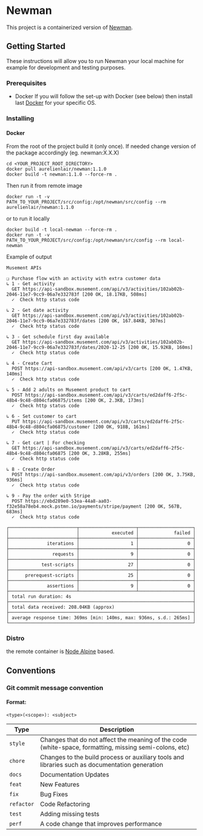 # Newman

This project is a containerized version of [Newman](https://learning.postman.com/docs/running-collections/using-newman-cli/command-line-integration-with-newman/).


## Getting Started

These instructions will allow you to run Newman your local machine for example for development and testing purposes.

### Prerequisites

- Docker
If you will follow the set-up with Docker (see below) then install last [Docker](https://www.docker.com/community-edition) for your specific OS.

### Installing

#### Docker

From the root of the project build it (only once). If needed change version of the package accordingly (eg. newman:X.X.X)
```shell
cd <YOUR_PROJECT_ROOT_DIRECTORY>
docker pull aurelienlair/newman:1.1.0
docker build -t newman:1.1.0 --force-rm .
```

Then run it from remote image
```shell
docker run -t -v PATH_TO_YOUR_PROJECT/src/config:/opt/newman/src/config --rm aurelienlair/newman:1.1.0
```
or to run it locally

```shell
docker build -t local-newman --force-rm .
docker run -t -v PATH_TO_YOUR_PROJECT/src/config:/opt/newman/src/config --rm local-newman
```

Example of output
```
Musement APIs

❏ Purchase flow with an activity with extra customer data
↳ 1 - Get activity
  GET https://api-sandbox.musement.com/api/v3/activities/102ab02b-2046-11e7-9cc9-06a7e332783f [200 OK, 18.17KB, 508ms]
  ✓  Check http status code

↳ 2 - Get date activity
  GET https://api-sandbox.musement.com/api/v3/activities/102ab02b-2046-11e7-9cc9-06a7e332783f/dates [200 OK, 167.84KB, 307ms]
  ✓  Check http status code

↳ 3 - Get schedule first day available
  GET https://api-sandbox.musement.com/api/v3/activities/102ab02b-2046-11e7-9cc9-06a7e332783f/dates/2020-12-25 [200 OK, 15.92KB, 160ms]
  ✓  Check http status code

↳ 4 - Create Cart
  POST https://api-sandbox.musement.com/api/v3/carts [200 OK, 1.47KB, 140ms]
  ✓  Check http status code

↳ 5 - Add 2 adults on Musement product to cart
  POST https://api-sandbox.musement.com/api/v3/carts/ed2daff6-2f5c-48b4-9c48-d804cfa06875/items [200 OK, 2.3KB, 173ms]
  ✓  Check http status code

↳ 6 - Set customer to cart
  PUT https://api-sandbox.musement.com/api/v3/carts/ed2daff6-2f5c-48b4-9c48-d804cfa06875/customer [200 OK, 918B, 161ms]
  ✓  Check http status code

↳ 7 - Get cart | For checking
  GET https://api-sandbox.musement.com/api/v3/carts/ed2daff6-2f5c-48b4-9c48-d804cfa06875 [200 OK, 3.28KB, 255ms]
  ✓  Check http status code

↳ 8 - Create Order
  POST https://api-sandbox.musement.com/api/v3/orders [200 OK, 3.75KB, 936ms]
  ✓  Check http status code

↳ 9 - Pay the order with Stripe
  POST https://ebd289e0-53ea-44a8-aa03-f32e58a78eb4.mock.pstmn.io/payments/stripe/payment [200 OK, 567B, 683ms]
  ✓  Check http status code

┌─────────────────────────┬─────────────────────┬────────────────────┐
│                         │            executed │             failed │
├─────────────────────────┼─────────────────────┼────────────────────┤
│              iterations │                   1 │                  0 │
├─────────────────────────┼─────────────────────┼────────────────────┤
│                requests │                   9 │                  0 │
├─────────────────────────┼─────────────────────┼────────────────────┤
│            test-scripts │                  27 │                  0 │
├─────────────────────────┼─────────────────────┼────────────────────┤
│      prerequest-scripts │                  25 │                  0 │
├─────────────────────────┼─────────────────────┼────────────────────┤
│              assertions │                   9 │                  0 │
├─────────────────────────┴─────────────────────┴────────────────────┤
│ total run duration: 4s                                             │
├────────────────────────────────────────────────────────────────────┤
│ total data received: 208.04KB (approx)                             │
├────────────────────────────────────────────────────────────────────┤
│ average response time: 369ms [min: 140ms, max: 936ms, s.d.: 265ms] │
└────────────────────────────────────────────────────────────────────┘
```

### Distro
the remote container is [Node Alpine](https://hub.docker.com/_/node) based.

## Conventions

### Git commit message convention

#### Format:

`<type>(<scope>): <subject>`

| Type | Description |
|------| ----------- |
| `style` | Changes that do not affect the meaning of the code (white-space, formatting, missing semi-colons, etc) |
| `chore` | Changes to the build process or auxiliary tools and libraries such as documentation generation |
| `docs` | Documentation Updates |
| `feat` | New Features |
| `fix`  | Bug Fixes |
| `refactor` | Code Refactoring |
| `test` | Adding missing tests |
| `perf` | A code change that improves performance |